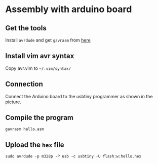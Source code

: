 # Assembly with arduino board

## Get the tools

Install `avrdude` and get `gavrasm` from [here](http://www.avr-asm-tutorial.net/gavrasm/index_en.html)

## Install vim avr syntax

Copy avr.vim to `~/.vim/syntax/`

## Connection

Connect the Arduino board to the usbtiny programmer as shown in the picture.


## Compile the program

`gavrasm hello.asm`

## Upload the `hex` file

`sudo avrdude -p m328p -P usb -c usbtiny -U flash:w:hello.hex`
